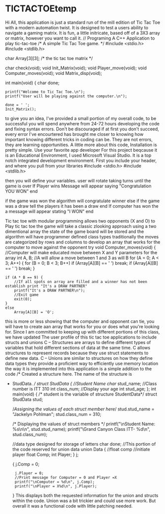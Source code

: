 # TICTACTOEtemp
Hi All, this application is just a standard run of the mill edition of Tic Tac Toe with a modern automation twist. 
It is designed to test a users ability to navigate a gaming matrix. 
It is fun, a little initricate, based off of a 3X3 array or matrix, however you want to call it. 
// Programing A C++ Application to play tic-tac-toe 
/* A simple Tic Tac Toe game. */
#include <stdio.h>
#include <stdlib.h>

char Array[3][3];  /* the tic tac toe matrix */

char check(void);
void Init_Matrix(void);
void Player_move(void);
void Computer_moves(void);
void Matrix_disp(void);

int main(void)
{
    char done;

    printf("Welcome to Tic Tac Toe.\n");
    printf("User will be playing against the computer.\n");

    done = ' ';
    Init_Matrix();
   

to give you an idea, I've provided a small portion of my overall code, to be successful 
you will spend anywhere from 24-72 hours developing the code and fixing syntax errors. 
Don't be discouraged if at first you don't succeed, every error I've encourtered has brought me closer
to knowing how important knowing different tricks in coding can be. They are not errors, they are learning opportunities.
A little more about this code, Installation is pretty simple. Use your favorite app developer
For this project beqcause it is an Educational Environment, I used Microsoft Visual Studio.
It is a top notch integrated development environment.
First you include your header, and where you pull from your libraries
#include <stdio.h>
#include <stdlib.h>

then you will define your variables. 
user will rotate taking turns
until the game is over
If Player wins
Message will appear saying "Congratulation YOU WON"
end

if the game was won
  the algorithm will congratulate winner
else if the game was a draw
  tell the players it has been a draw
end
If computer has won
the a message will appear 
stating "I WON"
end

Tic tac toe with modular programming allows two opponents 
(X and O)
to Play tic tac toe the game will take a classic zlooking approach
using a two dimentional array the state of the game board will be stored and the algorithm will 
have programmer defined class types
traditionally the moves are categorized by rows and columns
to develop an array that works for the computer to move against the opponent try 
void Computer_moves(void)
{
    //Computer will make educated move between X and Y parameters for the array
    int A, B;
    //A will allow a move between 1 and 3 as will B 
    for (A = 0; A < 3; A++) {
        for (B = 0; B < 3; B++)
            if (Array[A][B] == ' ') break;
        if (Array[A][B] == ' ') break;
    }

    if (A * B == 9) {
        //If all spots on array are filled and a winner has not been establish print "It's a DRAW PARTNER"
        printf("It's a DRAW PARTNER\n");
        //Exit game
        exit(0);
    }
    else
        Array[A][B] = 'O';
this is more or less showing that the computer and opponent can tie, you will have to create aan array that works
for you or does what you're looking for.
Since I am committed to keeping up with different portions of this class, we have updated 
The user profile of this tic tac toe applications to include structs and unions
C – Structures are arrays to define different types of variables that hold different sections of data at the same time.
C allows structures to represent records because they use struct statements to define new data.
C – Unions are similar to structures on how they define data types
they provide a proficient way to efficiently use memory location 
the way it is implemented into this application is a simple addition to the code
/* Created a structure here. The name of the structure is
 * StudData.
 */
struct StudData {
    //Student Name
    char* stud_name;
    //Class number is ITT 310
    int class_num;
    //Display your age 
    int stud_age;
};
int main(void)
{
    /* student is the variable of structure StudentData*/
    struct StudData stud;

    /*Assigning the values of each struct member here*/
    stud.stud_name = "Jackelyn Pohlman";
    stud.class_num = 310;
  

    /* Displaying the values of struct members */
    printf("\nStudent Name: %s\n\n", stud.stud_name);
    printf("\Grand Canyon Class ITT- %d\n", stud.class_num);
   
    
    //data type designed for storage of letters
    char done;
//This portion of the code reserved for union data
    union Data {
        //float comp
        //initiate player 
        float Comp;
        int Player;
    } j;

    {
        j.Comp = 0;

        j.Player = 0;
        //Print message for Computer = 0 and Player =X
        printf("\nComputer = %d\n", j.Comp);
        printf("\nPlayer = X%d\n", j.Player);
    }
This displays both the requested information for the union and structs within the code. 
Union was a bit trickier and could use more work. 
But overall it was a functional code with little patching needed. 
